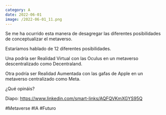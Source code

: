 ```yaml
--- 
category: A 
date: 2022-06-01 
image: /2022-06-01_11.png 
--- 
```


Se me ha ocurrido esta manera de desagregar las diferentes posibilidades de conceptualizar el metaverso. 

Estaríamos hablado de 12 diferentes posibilidades. 

Una podría ser Realidad Virtual con las Oculus en un metaverso descentralizado como Decentraland. 

Otra podría ser Realidad Aumentada con las gafas de Apple en un metaverso centralizado como Meta. 

¿Qué opináis?

Diapo: https://www.linkedin.com/smart-links/AQFQVKmXGYS95Q

#Metaverse #IA #Futuro